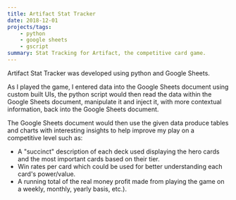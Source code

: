 ```yaml
---
title: Artifact Stat Tracker
date: 2018-12-01
projects/tags:
    - python
    - google sheets
    - gscript
summary: Stat Tracking for Artifact, the competitive card game.
---
```

Artifact Stat Tracker was developed using python and Google Sheets.

As I played the game, I entered data into the Google Sheets document using custom built UIs, the python script would then read the data within the Google Sheets document, manipulate it and inject it, with more contextual information, back into the Google Sheets document.

The Google Sheets document would then use the given data produce tables and charts with interesting insights to help improve my play on a competitive level such as:

- A "succinct" description of each deck used displaying the hero cards and the most important cards based on their tier.
- Win rates per card which could be used for better understanding each card's power/value.
- A running total of the real money profit made from playing the game on a weekly, monthly, yearly basis, etc.).

